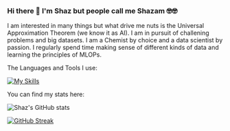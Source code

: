 ### Hi there 👋 I'm Shaz but people call me Shazam 🤓🤓


I am interested in many things but what drive me nuts is the Universal Approximation Theorem (we know it as AI). I am in pursuit of challening problems and big datasets. I am a Chemist by choice and a data scientist by passion. I regularly spend time making sense of different kinds of data and learning the principles of MLOPs.

The Languages and Tools I use:

[![My Skills](https://skillicons.dev/icons?i=python,pytorch,tensorflow,scikitlearn,html,css,javascript,bootstrap,react,flask,fastapi,django,redis,nginx,linux,docker,postgresql,git&theme=light)](https://skillicons.dev)

<!--
**shazam37/shazam37** is a ✨ _special_ ✨ repository because its `README.md` (this file) appears on your GitHub profile.

Here are some ideas to get you started:

- 🔭 I’m currently working on ...
- 🌱 I’m currently learning ...
- 👯 I’m looking to collaborate on ...
- 🤔 I’m looking for help with ...
- 💬 Ask me about ...
- 📫 How to reach me: ...
- 😄 Pronouns: ...
- ⚡ Fun fact: ...
-->
You can find my stats here:

![Shaz's GitHub stats](https://github-readme-stats.vercel.app/api?username=shazam37&show_icons=true&theme=cobalt)

[![GitHub Streak](https://github-readme-streak-stats.herokuapp.com?user=shazam37)](https://git.io/streak-stats)
